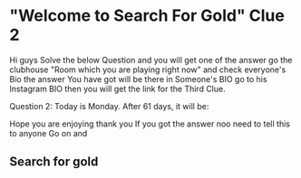 <h1> "Welcome to Search For Gold" Clue 2</h1>
Hi guys Solve the below Question and you will get one of the answer go the clubhouse "Room which you are playing right now" and check everyone's Bio the answer You have got will be there in Someone's BIO go to his Instagram BIO then you will get the link for the Third Clue.

Question 2: Today is Monday. After 61 days, it will be: 

<p>Hope you are enjoying thank you If you got the answer noo need to tell this to anyone Go on and <h2> Search for gold</h2></p>
